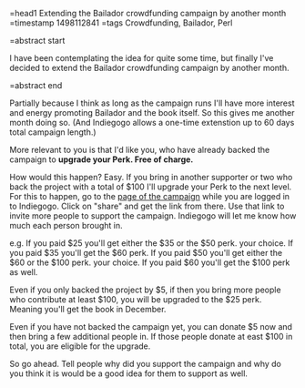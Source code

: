 =head1 Extending the Bailador crowdfunding campaign by another month
=timestamp 1498112841
=tags Crowdfunding, Bailador, Perl

=abstract start

I have been contemplating the idea for quite some time, but finally I've decided to extend the Bailador crowdfunding campaign by another month.

=abstract end

Partially because I think as long as the campaign runs I'll have more interest and energy promoting Bailador and the book itself. So this gives me another month doing so. (And Indiegogo allows a one-time extenstion up to 60 days total campaign length.)

More relevant to you is that I'd like you, who have already backed the campaign to <b>upgrade your Perk. Free of charge.</b>

How would this happen? Easy. If you bring in another supporter or two who back the project with a total of $100 I'll upgrade your Perk to the next level.
For this to happen, go to the <a href="http://perl6maven.com/book">page of the campaign</a> while you are logged in to Indiegogo. Click on "share" and get the link from there. Use that link to invite more people to support the campaign. Indiegogo will let me know how much each person brought in.

e.g.
If you paid $25 you'll get either the $35 or the $50 perk. your choice.
If you paid $35 you'll get the $60 perk.
If you paid $50 you'll get either the $60 or the $100 perk. your choice.
If you paid $60 you'll get the $100 perk as well.

Even if you only backed the project by $5, if then you bring more people who contribute at least $100, you will be upgraded to the $25 perk. Meaning you'll get the book in December.

Even if you have not backed the campaign yet, you can donate $5 now and then bring a few additional people in. If those people donate at east $100 in total, you are eligible for the upgrade.

So go ahead. Tell people why did you support the campaign and why do you think it is would be a  good idea for them to support as well.
 
